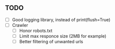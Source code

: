 ## TODO
- [ ] Good logging library, instead of print(flush=True)
- [ ] Crawler
  * [ ] Honor robots.txt
  * [ ] Limit max responce size (2MB for example)
  * [ ] Better filtering of unwanted urls
